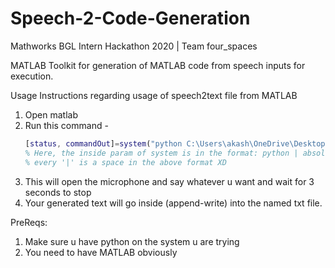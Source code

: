 # Speech-2-Code-Generation

Mathworks BGL Intern Hackathon 2020 | Team four_spaces

MATLAB Toolkit for generation of MATLAB code from speech inputs for execution.


Usage Instructions regarding usage of speech2text file from MATLAB 

1. Open matlab
2. Run this command - 
    ```Matlab
    [status, commandOut]=system("python C:\Users\akash\OneDrive\Desktop\Hackathon\speech2Text.py a.txt")
    % Here, the inside param of system is in the format: python | absolute path to the python file(speech2text.py) | name of the text file | 
    % every '|' is a space in the above format XD
    ```
3. This will open the microphone and say whatever u want and wait for 3 seconds to stop
4. Your generated text will go inside (append-write) into the named txt file.

PreReqs:
1. Make sure u have python on the system u are trying 
2. You need to have MATLAB obviously
    
